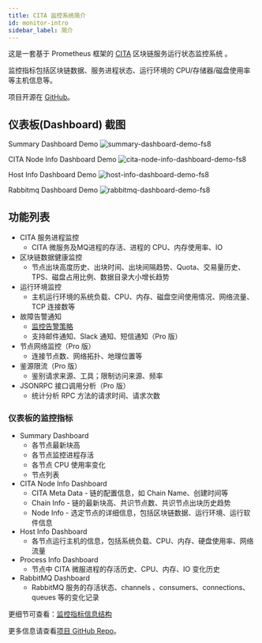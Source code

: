 ```yaml
---
title: CITA 监控系统简介
id: monitor-intro
sidebar_label: 简介
---
```


这是一套基于 Prometheus 框架的 [CITA](https://github.com/citahub/cita) 区块链服务运行状态监控系统 。

监控指标包括区块链数据、服务进程状态、运行环境的 CPU/存储器/磁盘使用率等主机信息等。

项目开源在 [GitHub](https://github.com/citahub/cita-monitor)。

## 仪表板(Dashboard) 截图

Summary Dashboard Demo
![summary-dashboard-demo-fs8](https://user-images.githubusercontent.com/71397/57682153-b9a5c700-7663-11e9-93c6-a29758e7d3a1.png)

CITA Node Info Dashboard Demo
![cita-node-info-dashboard-demo-fs8](https://user-images.githubusercontent.com/71397/57681838-15bc1b80-7663-11e9-91b4-202c306a0f3b.png)

Host Info Dashboard Demo
![host-info-dashboard-demo-fs8](https://user-images.githubusercontent.com/71397/57681906-3ab08e80-7663-11e9-9229-76b85c0eaaa4.png)

Rabbitmq Dashboard Demo
![rabbitmq-dashboard-demo-fs8](https://user-images.githubusercontent.com/71397/57682140-b0b4f580-7663-11e9-8db0-c4e2a0e29606.png)

## 功能列表

* CITA 服务进程监控
  - CITA 微服务及MQ进程的存活、进程的 CPU、内存使用率、IO
* 区块链数据健康监控
  - 节点出块高度历史、出块时间、出块间隔趋势、Quota、交易量历史、TPS、磁盘占用比例、数据目录大小增长趋势
* 运行环境监控
  - 主机运行环境的系统负载、CPU、内存、磁盘空间使用情况、网络流量、TCP 连接数等
* 故障告警通知
  - [监控告警策略](https://github.com/citahub/cita-monitor/blob/master/docs/alert_strategies.md)
  - 支持邮件通知、Slack 通知、短信通知（Pro 版）
* 节点网络监控（Pro 版）
  - 连接节点数、网络拓扑、地理位置等
* 鉴源限流（Pro 版）
  - 鉴别请求来源、工具；限制访问来源、频率
* JSONRPC 接口调用分析（Pro 版）
  - 统计分析 RPC 方法的请求时间、请求次数

### 仪表板的监控指标

* Summary Dashboard
  * 各节点最新块高
  * 各节点监控进程存活
  * 各节点 CPU 使用率变化
  * 节点列表
* CITA Node Info Dashboard
  * CITA Meta Data - 链的配置信息，如 Chain Name、创建时间等
  * Chain Info - 链的最新块高、共识节点数、共识节点出块历史趋势
  * Node Info - 选定节点的详细信息，包括区块链数据、运行环境、运行软件信息
* Host Info Dashboard
  * 各节点运行主机的信息，包括系统负载、CPU、内存、硬盘使用率、网络流量
* Process Info Dashboard
  * 节点中 CITA 微服进程的存活历史、CPU、内存、IO 变化历史
* RabbitMQ Dashboard
  * RabbitMQ 服务的存活状态、channels 、consumers、connections、queues 等的变化记录

更细节可查看：[监控指标信息结构](https://github.com/citahub/cita-monitor/tree/master/docs/information_architecture.md)

更多信息请查看[项目 GitHub Repo](https://github.com/citahub/cita-monitor)。
